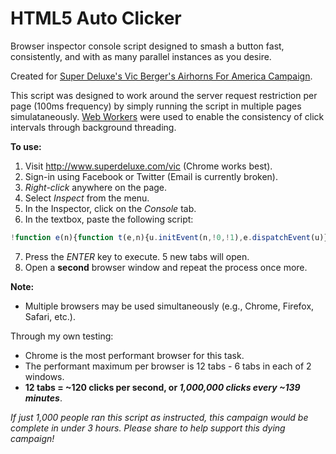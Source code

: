 # HTML5 Auto Clicker
Browser inspector console script designed to smash a button fast, consistently, and with as many parallel instances as you desire.

Created for <a href="https://www.facebook.com/superdeluxevideo/videos/459399034404652/" target="_blank">Super Deluxe's Vic Berger's Airhorns For America Campaign</a>.

This script was designed to work around the server request restriction per page (100ms frequency) by simply running the script in multiple pages simulataneously. <a href="https://developer.mozilla.org/en-US/docs/Web/API/Web_Workers_API/Using_web_workers" target="_blank">Web Workers</a> were used to enable the consistency of click intervals through background threading.

**To use:**
1. Visit <a href="http://www.superdeluxe.com/vic" target="_blank">http://www.superdeluxe.com/vic</a> (Chrome works best).
2. Sign-in using Facebook or Twitter (Email is currently broken).
3. *Right-click* anywhere on the page.
4. Select *Inspect* from the menu.
5. In the Inspector, click on the *Console* tab.
6. In the textbox, paste the following script:

```javascript
!function e(n){function t(e,n){u.initEvent(n,!0,!1),e.dispatchEvent(u)}function o(e){t(e,"mousedown"),t(e,"mouseup")}function s(e){e.parentElement.removeChild(e)}var i,c=document,r=function(e){return c.querySelector(e)},a=r("button"),u=c.createEvent("MouseEvents"),d=window,l=6,p=c.createElement("script"),m="onmessage=function(){setInterval(function(){postMessage('')},100)};",w=new Worker(URL.createObjectURL(new Blob([m])));t(r(".style__mute___7U3sD"),"click"),s(r("canvas")),s(r(".style__header___55ELS")),w.onmessage=function(){o(a)},w.postMessage(""),n++,n>l||(i=d.open(d.location),i.window.addEventListener("load",function(){p.innerHTML="("+e+"("+n+"));",i.document.body.appendChild(p)}))}(1);
```

7. Press the *ENTER* key to execute. 5 new tabs will open.
8. Open a **second** browser window and repeat the process once more.

**Note:**
* Multiple browsers may be used simultaneously (e.g., Chrome, Firefox, Safari, etc.).

Through my own testing:
* Chrome is the most performant browser for this task.
* The performant maximum per browser is 12 tabs - 6 tabs in each of 2 windows.
* **12 tabs = ~120 clicks per second, or _1,000,000 clicks every ~139 minutes_**.


*If just 1,000 people ran this script as instructed, this campaign would be complete in under 3 hours. Please share to help support this dying campaign!*
